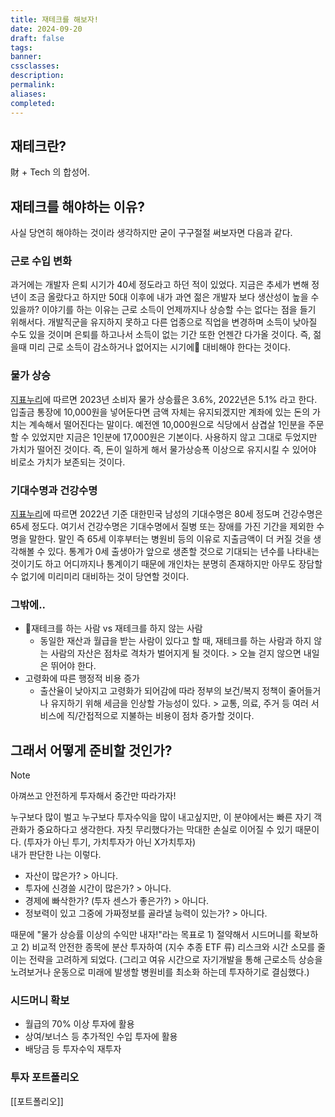 ```yaml
---
title: 재테크를 해보자!
date: 2024-09-20
draft: false
tags: 
banner: 
cssclasses: 
description: 
permalink: 
aliases: 
completed:
---
```

## 재테크란?
財 + Tech 의 합성어.

## 재테크를 해야하는 이유?
사실 당연히 해야하는 것이라 생각하지만 굳이 구구절절 써보자면 다음과 같다.
### 근로 수입 변화
과거에는 개발자 은퇴 시기가 40세 정도라고 하던 적이 있었다. 지금은 추세가 변해 정년이 조금 올랐다고 하지만 50대 이후에 내가 과연 젊은 개발자 보다 생산성이 높을 수 있을까? 이야기를 하는 이유는 근로 소득이 언제까지나 상승할 수는 없다는 점을 들기 위해서다. 개발직군을 유지하지 못하고 다른 업종으로 직업을 변경하며 소득이 낮아질 수도 있을 것이며 은퇴를 하고나서 소득이 없는 기간 또한 언젠간 다가올 것이다. 즉, 젊을때 미리 근로 소득이 감소하거나 없어지는 시기에 대비해야 한다는 것이다.

### 물가 상승
[지표누리](https://www.index.go.kr/unify/idx-info.do?idxCd=4226)에 따르면 2023년 소비자 물가 상승률은 3.6%, 2022년은 5.1% 라고 한다. 입출금 통장에 10,000원을 넣어둔다면 금액 자체는 유지되겠지만 계좌에 있는 돈의 가치는 계속해서 떨어진다는 말이다. 예전엔 10,000원으로 식당에서 삼겹살 1인분을 주문할 수 있었지만 지금은 1인분에 17,000원은 기본이다. 사용하지 않고 그대로 두었지만 가치가 떨어진 것이다. 즉, 돈이 일하게 해서 물가상승폭 이상으로 유지시킬 수 있어야 비로소 가치가 보존되는 것이다.

### 기대수명과 건강수명
[지표누리](https://www.index.go.kr/unity/potal/main/EachDtlPageDetail.do?idx_cd=2758)에 따르면 2022년 기준 대한민국 남성의 기대수명은 80세 정도며 건강수명은 65세 정도다. 여기서 건강수명은 기대수명에서 질병 또는 장애를 가진 기간을 제외한 수명을 말한다. 말인 즉 65세 이후부터는 병원비 등의 이유로 지출금액이 더 커질 것을 생각해볼 수 있다. 통계가 0세 출생아가 앞으로 생존할 것으로 기대되는 년수를 나타내는 것이기도 하고 어디까지나 통계이기 때문에 개인차는 분명히 존재하지만 아무도 장담할 수 없기에 미리미리 대비하는 것이 당연할 것이다.

### 그밖에..
- 재테크를 하는 사람 vs 재테크를 하지 않는 사람
	- 동일한 재산과 월급을 받는 사람이 있다고 할 때, 재테크를 하는 사람과 하지 않는 사람의 자산은 점차로 격차가 벌어지게 될 것이다. > 오늘 걷지 않으면 내일은 뛰어야 한다.
- 고령화에 따른 행정적 비용 증가
	- 출산율이 낮아지고 고령화가 되어감에 따라 정부의 보건/복지 정책이 줄어들거나 유지하기 위해 세금을 인상할 가능성이 있다. > 교통, 의료, 주거 등 여러 서비스에 직/간접적으로 지불하는 비용이 점차 증가할 것이다.

## 그래서 어떻게 준비할 것인가?

> [!NOTE] 
> 아껴쓰고 안전하게 투자해서 중간만 따라가자!

누구보다 많이 벌고 누구보다 투자수익을 많이 내고싶지만, 이 분야에서는 빠른 자기 객관화가 중요하다고 생각한다. 자칫 무리했다가는 막대한 손실로 이어질 수 있기 때문이다. (투자가 아닌 투기, 가치투자가 아닌 X가치투자)   
내가 판단한 나는 이렇다.
- 자산이 많은가? > 아니다.
- 투자에 신경쓸 시간이 많은가? > 아니다.
- 경제에 빠삭한가? (투자 센스가 좋은가?) > 아니다.
- 정보력이 있고 그중에 가짜정보를 골라낼 능력이 있는가? > 아니다.

때문에 "물가 상승률 이상의 수익만 내자!"라는 목표로 1) 절약해서 시드머니를 확보하고 2) 비교적 안전한 종목에 분산 투자하여 (지수 추종 ETF 류) 리스크와 시간 소모를 줄이는 전략을 고려하게 되었다. (그리고 여유 시간으로 자기개발을 통해 근로소득 상승을 노려보거나 운동으로 미래에 발생할 병원비를 최소화 하는데 투자하기로 결심했다.)  

### 시드머니 확보
- 월급의 70% 이상 투자에 활용
- 상여/보너스 등 추가적인 수입 투자에 활용
- 배당금 등 투자수익 재투자

### 투자 포트폴리오
[[포트폴리오]]